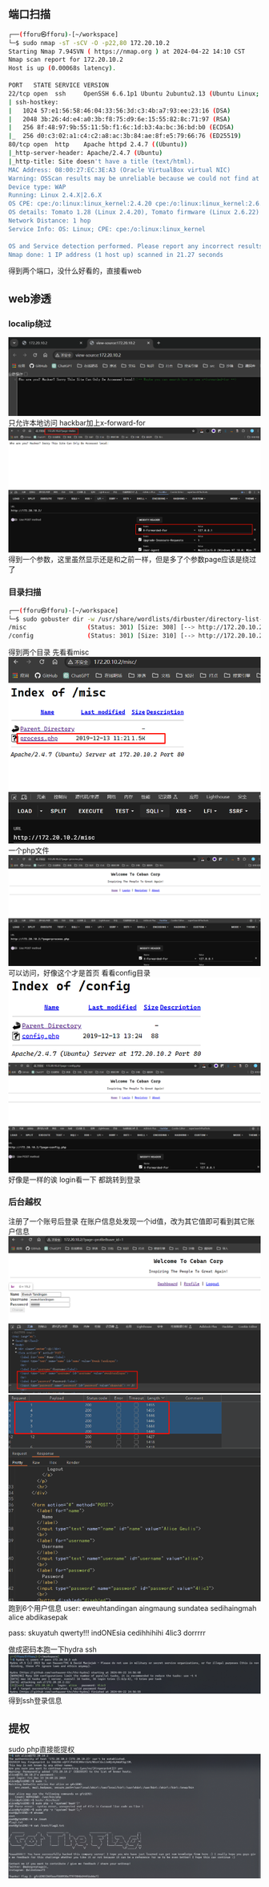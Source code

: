 
## 端口扫描

```bash
┌──(fforu㉿fforu)-[~/workspace]
└─$ sudo nmap -sT -sCV -O -p22,80 172.20.10.2
Starting Nmap 7.94SVN ( https://nmap.org ) at 2024-04-22 14:10 CST
Nmap scan report for 172.20.10.2
Host is up (0.00068s latency).

PORT   STATE SERVICE VERSION
22/tcp open  ssh     OpenSSH 6.6.1p1 Ubuntu 2ubuntu2.13 (Ubuntu Linux; protocol 2.0)
| ssh-hostkey:
|   1024 57:e1:56:58:46:04:33:56:3d:c3:4b:a7:93:ee:23:16 (DSA)
|   2048 3b:26:4d:e4:a0:3b:f8:75:d9:6e:15:55:82:8c:71:97 (RSA)
|   256 8f:48:97:9b:55:11:5b:f1:6c:1d:b3:4a:bc:36:bd:b0 (ECDSA)
|_  256 d0:c3:02:a1:c4:c2:a8:ac:3b:84:ae:8f:e5:79:66:76 (ED25519)
80/tcp open  http    Apache httpd 2.4.7 ((Ubuntu))
|_http-server-header: Apache/2.4.7 (Ubuntu)
|_http-title: Site doesn't have a title (text/html).
MAC Address: 08:00:27:EC:3E:A3 (Oracle VirtualBox virtual NIC)
Warning: OSScan results may be unreliable because we could not find at least 1 open and 1 closed port
Device type: WAP
Running: Linux 2.4.X|2.6.X
OS CPE: cpe:/o:linux:linux_kernel:2.4.20 cpe:/o:linux:linux_kernel:2.6.22
OS details: Tomato 1.28 (Linux 2.4.20), Tomato firmware (Linux 2.6.22)
Network Distance: 1 hop
Service Info: OS: Linux; CPE: cpe:/o:linux:linux_kernel

OS and Service detection performed. Please report any incorrect results at https://nmap.org/submit/ .
Nmap done: 1 IP address (1 host up) scanned in 21.27 seconds
```
得到两个端口，没什么好看的，直接看web

## web渗透
### localip绕过
![](images/2024-04-22-14-11-38.png)
只允许本地访问
hackbar加上x-forward-for
![](images/2024-04-22-14-25-58.png)
得到一个参数，这里虽然显示还是和之前一样，但是多了个参数page应该是绕过了

### 目录扫描

```bash
┌──(fforu㉿fforu)-[~/workspace]
└─$ sudo gobuster dir -w /usr/share/wordlists/dirbuster/directory-list-2.3-medium.txt -u 172.20.10.2 -q
/misc                 (Status: 301) [Size: 308] [--> http://172.20.10.2/misc/]
/config               (Status: 301) [Size: 310] [--> http://172.20.10.2/config/]
```
得到两个目录
先看看misc
![](images/2024-04-22-14-28-48.png)
一个php文件
![](images/2024-04-22-14-27-51.png)
可以访问，好像这个才是首页
看看config目录
![](images/2024-04-22-14-29-25.png)
![](images/2024-04-22-14-29-50.png)
好像是一样的诶
login看一下
都跳转到登录

### 后台越权
注册了一个账号后登录
在账户信息处发现一个id值，改为其它值即可看到其它账户信息
![](images/2024-04-22-14-35-22.png)
![](images/2024-04-22-14-55-15.png)
跑到6个用户信息
user:
eweuhtandingan
aingmaung
sundatea
sedihaingmah
alice
abdikasepak

pass:
skuyatuh
qwerty!!!
indONEsia
cedihhihihi
4lic3
dorrrrr

做成密码本跑一下hydra ssh
![](images/2024-04-22-14-57-16.png)
得到ssh登录信息

## 提权

sudo php直接能提权
![](images/2024-04-22-15-00-06.png)
